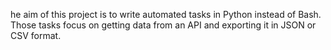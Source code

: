 he aim of this project is to write automated tasks in Python instead of Bash. Those tasks focus on getting data from an API and exporting it in JSON or CSV format.
